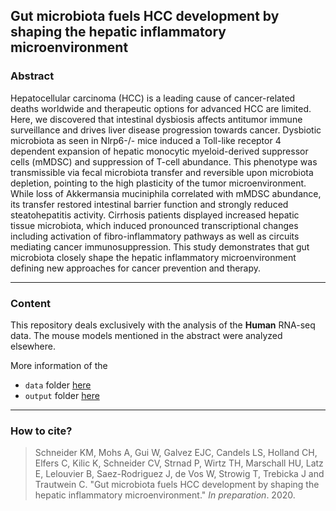 ## Gut microbiota fuels HCC development by shaping the hepatic inflammatory microenvironment

### Abstract
Hepatocellular carcinoma (HCC) is a leading cause of cancer-related deaths worldwide and therapeutic options for advanced HCC are limited. Here, we discovered that intestinal dysbiosis affects antitumor immune surveillance and drives liver disease progression towards cancer. Dysbiotic microbiota as seen in Nlrp6-/- mice induced a Toll-like receptor 4 dependent expansion of hepatic monocytic myeloid-derived suppressor cells (mMDSC) and suppression of T-cell abundance. This phenotype was transmissible via fecal microbiota transfer and reversible upon microbiota depletion, pointing to the high plasticity of the tumor microenvironment. While loss of Akkermansia muciniphila correlated with mMDSC abundance, its transfer restored intestinal barrier function and strongly reduced steatohepatitis activity. Cirrhosis patients displayed increased hepatic tissue microbiota, which induced pronounced transcriptional changes including activation of fibro-inflammatory pathways as well as circuits mediating cancer immunosuppression. This study demonstrates that gut microbiota closely shape the hepatic inflammatory microenvironment defining new approaches for cancer prevention and therapy. 

*** 

### Content
This repository deals exclusively with the analysis of the **Human** RNA-seq data. The mouse models mentioned in the abstract were analyzed elsewhere. 

More information of the

* `data` folder [here](https://github.com/saezlab/hepatic-microenviroment/tree/master/data)
* `output` folder [here](https://github.com/saezlab/hepatic-microenviroment/tree/master/output)

***



### How to cite?
> Schneider KM, Mohs A, Gui W, Galvez EJC, Candels LS, Holland CH, Elfers C, Kilic K, Schneider CV, Strnad P, Wirtz TH, Marschall HU, Latz E, Lelouvier B, Saez-Rodriguez J, de Vos W, Strowig T, Trebicka J and Trautwein C. "Gut microbiota fuels HCC development by shaping the hepatic inflammatory microenvironment." _In preparation_. 2020.
